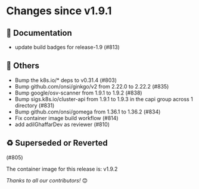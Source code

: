 <!-- markdownlint-disable no-inline-html line-length -->
# Changes since v1.9.1

## :book: Documentation

- update build badges for release-1.9 (#813)

## :seedling: Others

- Bump the k8s.io/* deps to v0.31.4 (#803)
- Bump github.com/onsi/ginkgo/v2 from 2.22.0 to 2.22.2 (#835)
- Bump google/osv-scanner from 1.9.1 to 1.9.2 (#838)
- Bump sigs.k8s.io/cluster-api from 1.9.1 to 1.9.3 in the capi group across 1 directory (#831)
- Bump github.com/onsi/gomega from 1.36.1 to 1.36.2 (#834)
- Fix container image build workflow (#814)
- add adilGhaffarDev as reviewer (#810)

## :recycle: Superseded or Reverted

(#805)

The container image for this release is: v1.9.2

_Thanks to all our contributors!_ 😊
